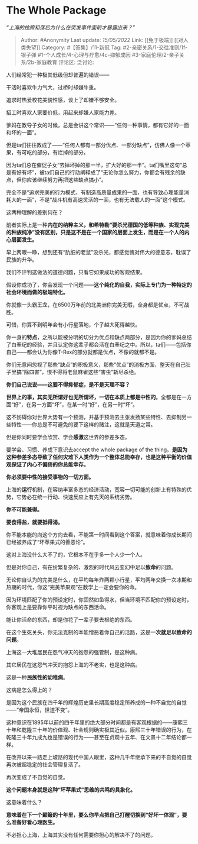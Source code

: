 # The Whole Package
*“上海的拉胯和落后为什么在突发事件面前才暴露出来？”*

> Author: #Anonymity
> Last update: *15/05/2022*
> Link: [[免于极端]] [[对人类失望]]
> Category: #【答集】/11-新冠
> Tag: #2-亲密关系/1-交往准则/1f-银子弹 #1-个人成长/4-心理与疗愈/4c-抑郁成因 #3-家庭伦理/2-亲子关系/2b-家庭教育 
> 评论区:
> 泛讨论:

人们经常犯一种极其低级但却普遍的错误——

干活时喜欢牛力气大，过桥时却嫌牛重。

追求时热爱校花美貌性感，谈上了却嫌不够安全。

招工时喜欢人家要价低，用起来却嫌人家能力差。

爹妈在教导子女的时候，总是会讲这个常识——“任何一种事情，都有它好的一面和坏的一面”。

但是ta们往往教成了——“任何人都有一部分优点、一部分缺点”，仿佛人像一个苹果，有可吃的部分，有烂掉的部分。

因为ta们总在催促子女“去掉坏掉的那一半，扩大好的那一半”。ta们嘴里这句“总是有好有坏”，被ta们自己的行动阐释成了“无论你怎么努力，你都会有残余的缺点，但你应该继续努力再把这些缺点搞小”。

完全不是“追求完美的行为模式，有制造高质量成果的一面，也有导致心理能量消耗大的一面”，不是“战斗机有高速灵活的一面，也有无法载人的一面”这个模式。

这两种理解的差别何在？

前者实际上是一种**内在的纳粹主义，和希特勒“要杀光德国的低等种族、实现完美的种族纯净”没有区别，只是这不是在一个国家的层面上发生，而是在一个人的内心层面发生。**

早上两眼一睁，想到还有“肮脏的老鼠”没杀光，都感觉愧对伟大的德意志，耽误了民族的升华。

我们不评判这做法的道德问题，只看它如果成功的客观结果。

假设你成功了，你会发现一个问题——**这个纯化的自我，实际上专门为一种特定的社会环境而做的极端特化。**

你就像一头霸王龙，在6500万年前的北美洲你完美无暇，全身都是优点，不可战胜。

可惜，你算不到明年会有小行星落地，个子越大死得越快。

你一身的**特点**，之所以能被分明的切分为优点和缺点两部分，是因为你的爹妈总结了白垩纪的经验，并且认定你这辈子都会活在白垩纪之中。所以，ta们——包括你自己——都会认为你像T-Rex的部分就都是优点，不像的就都不是。

你们无意间忽视了那些“缺点”的积极意义，那些“优点”的消极方面，整天在自己肚子里搞“除四害”，恨不得将老鼠麻雀这些“害虫”斩尽杀绝。

**你们自己说说——这要不得抑郁症，是不是天理不容？**

**世界上的事，其实无所谓好也无所谓坏，一切在本质上都是中性的**。全都是在一方面“好”，在另一方面“坏”，在某一时“好”，在另一时“坏”。

这不妨碍你对世界大势有一个预测，并基于预测去主张发扬某些特性、去抑制另一些特性——你总是不可避免的要下这样的赌注，这就是天道之常。

但是你同时要学会欣赏、学会**感激**这世界的参差多态。

要学会、习惯、养成下意识去accept the whole package of the thing。**是因为这种参差多态导致了任何灾难下人类作为一个整体总能幸存，也是这种平衡的价值观保证了内心不偏倚的你总能幸存。**

**你必须要中性的接受事物的一切方面。**

上海的**运行**机制，在容纳丰富多态的经济活动，宽容一切可能的创新上有特殊的优势，它势必在统一行动、快速反应上有先天的系统劣势。

**你不可能兼得。**

**要食得盐，就要抵得渴。**

你不能本能的向这个方向去看，不能第一时间看到这个答案，就意味着你成长期间已经被养成了“坏苹果式的善恶论”。

这对上海没什么大不了的，它根本不在乎多一个人少一个人。

但是对你自己，有在纷繁复杂的、激烈的时代风云变幻中足以**致命**的问题。

无论你自认为的完美是什么，在平均每年炸两颗小行星，平均两年交换一次冰期和热期的时代，你这“完美苹果观”在数学上一定会要你的命。

因为环境匹配了你的预设定时，你固然如鱼得水，但当环境不匹配你的预设定时，你客观上是要靠你平时视为缺点的东西活命。

能让你活命的东西，却是你花了一辈子要去根绝的东西。

在这个生死关头，你无法克制的本能憎恶着你自己的活路，这是**一次就足以致命的问题**。

上海这一大堆居民在怨气冲天的抱怨的强管制，是这种病。

其它居民在这怨气冲天的抱怨上海的不老实，也是这种病。

这是一种**民族性的幼稚病**。

这病是怎么得上的？

是因为这个民族在四千年的辉煌历史里长期高度稳定所养成的一种不自觉的自觉——“帝国永恒，世道不变”。

这种意识在1895年以前的四千年里的绝大部分时间都是有客观根据的——康熙三十年和乾隆三十年的价值观、社会规则确实极其近似。康熙三十年错误的行为，在乾隆三十年九成九也是错误的行为——甚至在贞观十五年、在文景十二年结论都一样。

在改开以来一路走上坡路的现代中国人眼里，这种几千年继承下来的不自觉的自觉再次被超稳定的社会管理复活了。

再次变成了不自觉的自觉。

**这个问题本身就是这种“坏苹果式”思维的共鸣的具象化。**

这意味着什么？

**意味着在下一个颠簸的十年里，要么你早点把自己打醒切换到“好坏一体观”，要么准备好看心理医生。**

不必担心上海，上海其实没有任何需要你担心的解决不了的问题。
